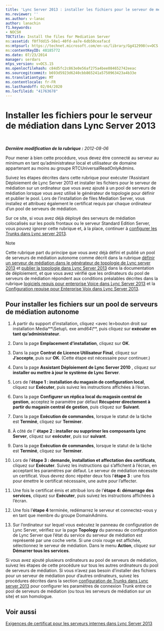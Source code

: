```yaml
---
title: 'Lync Server 2013 : installer les fichiers pour le serveur de médiation'
ms.reviewer: ''
ms.author: v-lanac
author: lanachin
f1.keywords:
- NOCSH
TOCTitle: Install the files for Mediation Server
ms:assetid: f0f7dd15-58e1-40fd-aa7e-6db50ceafacd
ms:mtpsurl: https://technet.microsoft.com/en-us/library/Gg412998(v=OCS.15)
ms:contentKeyID: 48185772
ms.date: 07/23/2014
manager: serdars
mtps_version: v=OCS.15
ms.openlocfilehash: c84d5fc2c863e0e56af275a4bee084652742eeac
ms.sourcegitcommit: b693d5923d6240cbb865241a5750963423a4b33e
ms.translationtype: MT
ms.contentlocale: fr-FR
ms.lasthandoff: 02/04/2020
ms.locfileid: "41763678"
---
```

<div data-xmlns="http://www.w3.org/1999/xhtml">

<div class="topic" data-xmlns="http://www.w3.org/1999/xhtml" data-msxsl="urn:schemas-microsoft-com:xslt" data-cs="http://msdn.microsoft.com/en-us/">

<div data-asp="http://msdn2.microsoft.com/asp">

# <a name="install-the-files-for-mediation-server-in-lync-server-2013"></a>Installer les fichiers pour le serveur de médiation dans Lync Server 2013

</div>

<div id="mainSection">

<div id="mainBody">

<span> </span>

_**Dernière modification de la rubrique :** 2012-08-06_

Pour mener à bien cette procédure, vous devez être connecté au serveur au minimum en tant qu’administrateur local et utilisateur de domaine appartenant au moins au groupe RTCUniversalReadOnlyAdmins.

Suivez les étapes décrites dans cette rubrique pour exécuter l’Assistant Déploiement de Lync Server 2013 et installer les fichiers pour le serveur de médiation sur un ordinateur que vous avez ajouté à un pool de serveurs de médiation lorsque vous avez utilisé le générateur de topologie pour définir et publier le pool. Lors de l’installation de files Mediation Server, vous installez et attribuez également le certificat requis par chaque ordinateur d’un pool de serveurs de médiation.

Sur ce site, si vous avez déjà déployé des serveurs de médiation colocalisés sur les pools frontaux ou le serveur Standard Edition Server, vous pouvez ignorer cette rubrique et, à la place, continuer à [configurer les Trunks dans Lync server 2013](lync-server-2013-configuring-trunks.md).

<div>


> [!NOTE]  
> Cette rubrique part du principe que vous avez déjà défini et publié un pool de serveurs de médiation autonome comme décrit dans la rubrique <A href="lync-server-2013-define-a-mediation-server-in-topology-builder.md">définir un serveur de médiation dans le générateur de topologie de Lync server 2013</A> et <A href="lync-server-2013-publish-the-topology.md">publier la topologie dans Lync Server 2013</A> dans la documentation de déploiement, et que vous avez vérifié que les ordinateurs du pool de serveurs de médiation répondent aux conditions préalables décrites dans la rubrique <A href="lync-server-2013-software-prerequisites-for-enterprise-voice.md">logiciels requis pour enterprise Voice dans Lync Server 2013</A> et la <A href="lync-server-2013-security-and-configuration-prerequisites-for-enterprise-voice.md">Configuration requise pour Enterprise Voix dans Lync Server 2013</A>.



</div>

<div>

## <a name="to-install-the-files-for-a-stand-alone-mediation-server-pool"></a>Pour installer les fichiers sur un pool de serveurs de médiation autonome

1.  À partir du support d’installation, cliquez \<avec le\>bouton droit sur installation Media**\\Setup\\. exe amd64\\**, puis cliquez sur **exécuter en tant qu’administrateur**.

2.  Dans la page **Emplacement d’installation**, cliquez sur **OK**.

3.  Dans la page **Contrat de Licence Utilisateur Final**, cliquez sur **J’accepte**, puis sur **OK**. (Cette étape est nécessaire pour continuer.)

4.  Dans la page **Assistant Déploiement de Lync Server 2010** , cliquez sur **installer ou mettre à jour le système de Lync Server**.

5.  Lors de l’**étape 1 : installation du magasin de configuration local**, cliquez sur **Exécuter**, puis suivez les instructions affichées à l’écran.

6.  Dans la page **Configurer un réplica local du magasin central de gestion**, acceptez le paramètre par défaut **Récupérer directement à partir du magasin central de gestion**, puis cliquez sur **Suivant**.

7.  Dans la page **Exécution de commandes**, lorsque le statut de la tâche est **Terminé**, cliquez sur **Terminer**.

8.  À côté de l' **étape 2 : installer ou supprimer les composants Lync Server**, cliquez sur **exécuter**, puis sur **suivant**.

9.  Dans la page **Exécution de commandes**, lorsque le statut de la tâche est **Terminé**, cliquez sur **Terminer**.

10. Lors de l’**étape 3 : demande, installation et affectation des certificats**, cliquez sur **Exécuter**. Suivez les instructions qui s’affichent à l’écran, en acceptant les paramètres par défaut. Le serveur de médiation nécessite un certificat. Vous devrez donc répéter deux fois l’**étape 3** : une fois pour émettre le certificat nécessaire, une autre pour l’affecter.

11. Une fois le certificat émis et attribué lors de l’**étape 4: démarrage des services**, cliquez sur **Exécuter**, puis suivez les instructions affichées à l’écran.

12. Une fois l’**étape 4** terminée, redémarrez le serveur et connectez-vous y en tant que membre du groupe DomainAdmins.

13. Sur l’ordinateur sur lequel vous exécutez le panneau de configuration de Lync Server, vérifiez sur la page **Topology** du panneau de configuration de Lync Server que l’état du service du serveur de médiation est représenté par une coche verte. Si une croix rouge est affichée, sélectionnez le serveur de médiation. Dans le menu **Action**, cliquez sur **Démarrer tous les services**.

Si vous avez ajouté plusieurs ordinateurs au pool de serveurs de médiation, suivez les étapes de cette procédure sur tous les autres ordinateurs du pool de serveurs de médiation. Si vous n’avez pas besoin d’installer des fichiers pour un serveur de médiation pour d’autres ordinateurs, suivez les procédures décrites dans la section [configuration de Trunks dans Lync server 2013](lync-server-2013-configuring-trunks.md) pour configurer les paramètres de connexion Trunk entre ce pool de serveurs de médiation (ou tous les serveurs de médiation sur un site) et son homologue.

</div>

<div>

## <a name="see-also"></a>Voir aussi


[Exigences de certificat pour les serveurs internes dans Lync Server 2013](lync-server-2013-certificate-requirements-for-internal-servers.md)  
  

</div>

</div>

<span> </span>

</div>

</div>

</div>

